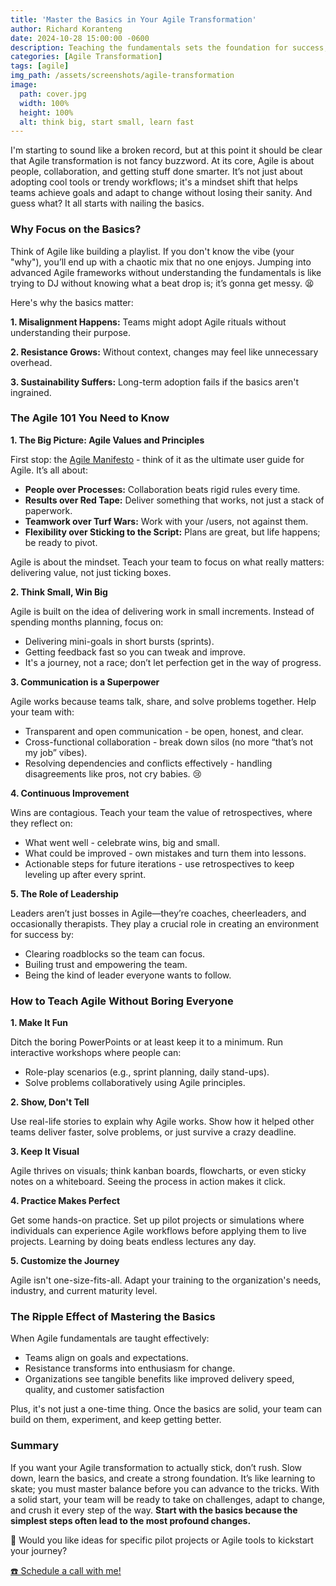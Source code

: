 ```yaml
---
title: 'Master the Basics in Your Agile Transformation'
author: Richard Koranteng
date: 2024-10-28 15:00:00 -0600
description: Teaching the fundamentals sets the foundation for success, enabling teams to move forward with confidence and clarity.
categories: [Agile Transformation]
tags: [agile]
img_path: /assets/screenshots/agile-transformation
image:
  path: cover.jpg
  width: 100%
  height: 100%
  alt: think big, start small, learn fast
---
```


I'm starting to sound like a broken record, but at this point it should be clear that Agile transformation is not fancy buzzword. At its core, Agile is about people, collaboration, and getting stuff done smarter. It’s not just about adopting cool tools or trendy workflows; it's a mindset shift that helps teams achieve goals and adapt to change without losing their sanity. And guess what? It all starts with nailing the basics.

### Why Focus on the Basics?
Think of Agile like building a playlist. If you don't know the vibe (your "why"), you’ll end up with a chaotic mix that no one enjoys. Jumping into advanced Agile frameworks without understanding the fundamentals is like trying to DJ without knowing what a beat drop is; it’s gonna get messy. 😫

Here's why the basics matter:

**1. Misalignment Happens:** Teams might adopt Agile rituals without understanding their purpose.

**2. Resistance Grows:** Without context, changes may feel like unnecessary overhead.

**3. Sustainability Suffers:** Long-term adoption fails if the basics aren't ingrained.

### The Agile 101 You Need to Know
**1. The Big Picture: Agile Values and Principles**

First stop: the <a href="https://agilemanifesto.org/" target="blank">Agile Manifesto</a> - think of it as the ultimate user guide for Agile. It’s all about:
* **People over Processes:** Collaboration beats rigid rules every time.
* **Results over Red Tape:** Deliver something that works, not just a stack of paperwork.
* **Teamwork over Turf Wars:** Work with your /users, not against them.
* **Flexibility over Sticking to the Script:** Plans are great, but life happens; be ready to pivot.

Agile is about the mindset. Teach your team to focus on what really matters: delivering value, not just ticking boxes.

**2. Think Small, Win Big**

Agile is built on the idea of delivering work in small increments. Instead of spending months planning, focus on:
* Delivering mini-goals in short bursts (sprints).
* Getting feedback fast so you can tweak and improve.
* It's a journey, not a race; don’t let perfection get in the way of progress.

**3. Communication is a Superpower**

Agile works because teams talk, share, and solve problems together. Help your team with:
* Transparent and open communication - be open, honest, and clear.
* Cross-functional collaboration - break down silos (no more “that’s not my job” vibes).
* Resolving dependencies and conflicts effectively - handling disagreements like pros, not cry babies. 😢 

**4. Continuous Improvement**

Wins are contagious. Teach your team the value of retrospectives, where they reflect on:
* What went well - celebrate wins, big and small.
* What could be improved - own mistakes and turn them into lessons.
* Actionable steps for future iterations - use retrospectives to keep leveling up after every sprint.

**5. The Role of Leadership**

Leaders aren’t just bosses in Agile—they’re coaches, cheerleaders, and occasionally therapists. They play a crucial role in creating an environment for success by:
* Clearing roadblocks so the team can focus.
* Builing trust and empowering the team.
* Being the kind of leader everyone wants to follow.

### How to Teach Agile Without Boring Everyone
**1. Make It Fun**

Ditch the boring PowerPoints or at least keep it to a minimum. Run interactive workshops where people can:
* Role-play scenarios (e.g., sprint planning, daily stand-ups).
* Solve problems collaboratively using Agile principles.

**2. Show, Don't Tell**

Use real-life stories to explain why Agile works. Show how it helped other teams deliver faster, solve problems, or just survive a crazy deadline.

**3. Keep It Visual**

Agile thrives on visuals; think kanban boards, flowcharts, or even sticky notes on a whiteboard. Seeing the process in action makes it click.

**4. Practice Makes Perfect**

Get some hands-on practice. Set up pilot projects or simulations where individuals can experience Agile workflows before applying them to live projects. Learning by doing beats endless lectures any day.

**5. Customize the Journey**

Agile isn't one-size-fits-all. Adapt your training to the organization's needs, industry, and current maturity level.

### The Ripple Effect of Mastering the Basics
When Agile fundamentals are taught effectively:

* Teams align on goals and expectations.
* Resistance transforms into enthusiasm for change.
* Organizations see tangible benefits like improved delivery speed, quality, and customer satisfaction

Plus, it's not just a one-time thing. Once the basics are solid, your team can build on them, experiment, and keep getting better.

### Summary
If you want your Agile transformation to actually stick, don’t rush. Slow down, learn the basics, and create a strong foundation. It’s like learning to skate; you must master balance before you can advance to the tricks. With a solid start, your team will be ready to take on challenges, adapt to change, and crush it every step of the way. **Start with the basics because the simplest steps often lead to the most profound changes.**

🚀 Would you like ideas for specific pilot projects or Agile tools to kickstart your journey?

 [☎️ Schedule a call with me!](https://calendly.com/rkkoranteng/free-consultation)